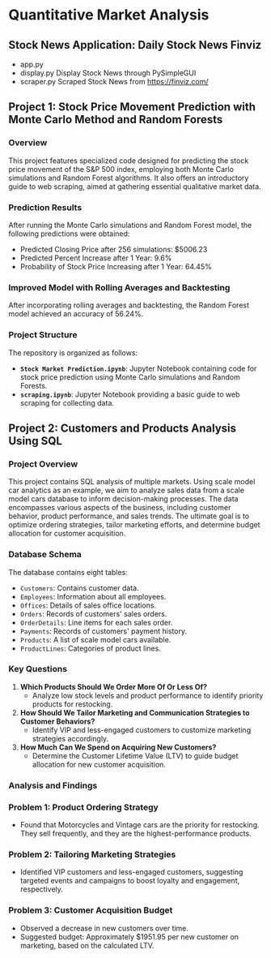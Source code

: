 # Quantitative Market Analysis

## Stock News Application: Daily Stock News Finviz
- app.py
- display.py Display Stock News through PySimpleGUI
- scraper.py Scraped Stock News from https://finviz.com/
  
## Project 1: Stock Price Movement Prediction with Monte Carlo Method and Random Forests

### Overview

This project features specialized code designed for predicting the stock price movement of the S&P 500 index, employing both Monte Carlo simulations and Random Forest algorithms. It also offers an introductory guide to web scraping, aimed at gathering essential qualitative market data.

### Prediction Results

After running the Monte Carlo simulations and Random Forest model, the following predictions were obtained:

- Predicted Closing Price after 256 simulations: $5006.23
- Predicted Percent Increase after 1 Year: 9.6%
- Probability of Stock Price Increasing after 1 Year: 64.45%

### Improved Model with Rolling Averages and Backtesting

After incorporating rolling averages and backtesting, the Random Forest model achieved an accuracy of 56.24%.

### Project Structure

The repository is organized as follows:

- **`Stock Market Prediction.ipynb`**: Jupyter Notebook containing code for stock price prediction using Monte Carlo simulations and Random Forests.
- **`scraping.ipynb`**: Jupyter Notebook providing a basic guide to web scraping for collecting data.

## Project 2: Customers and Products Analysis Using SQL

### Project Overview
This project contains SQL analysis of multiple markets. Using scale model car analytics as an example, we aim to analyze sales data from a scale model cars database to inform decision-making processes. The data encompasses various aspects of the business, including customer behavior, product performance, and sales trends. The ultimate goal is to optimize ordering strategies, tailor marketing efforts, and determine budget allocation for customer acquisition. 

### Database Schema
The database contains eight tables:
- `Customers`: Contains customer data.
- `Employees`: Information about all employees.
- `Offices`: Details of sales office locations.
- `Orders`: Records of customers' sales orders.
- `OrderDetails`: Line items for each sales order.
- `Payments`: Records of customers' payment history.
- `Products`: A list of scale model cars available.
- `ProductLines`: Categories of product lines.

### Key Questions
1. **Which Products Should We Order More Of Or Less Of?**
   - Analyze low stock levels and product performance to identify priority products for restocking.
2. **How Should We Tailor Marketing and Communication Strategies to Customer Behaviors?**
   - Identify VIP and less-engaged customers to customize marketing strategies accordingly.
3. **How Much Can We Spend on Acquiring New Customers?**
   - Determine the Customer Lifetime Value (LTV) to guide budget allocation for new customer acquisition.

### Analysis and Findings

### Problem 1: Product Ordering Strategy
- Found that Motorcycles and Vintage cars are the priority for restocking. They sell frequently, 
and they are the highest-performance products.

### Problem 2: Tailoring Marketing Strategies
- Identified VIP customers and less-engaged customers, suggesting targeted events and campaigns to boost loyalty and engagement, respectively.

### Problem 3: Customer Acquisition Budget
- Observed a decrease in new customers over time.
- Suggested budget: Approximately $1951.95 per new customer on marketing, based on the calculated LTV.
